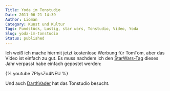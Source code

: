 ```yaml
---
Title: Yoda im Tonstudio
Date: 2011-06-21 14:39
Author: Lioman
Category: Kunst und Kultur
Tags: Fundstück, Lustig, star wars, Tonstudio, Video, Yoda
Slug: yoda-im-tonstudio
Status: published
---
```


Ich weiß ich mache hiermit jetzt kostenlose Werbung für TomTom, aber das
Video ist einfach zu gut.
Es muss nachdem ich den [StarWars-Tag]({filename}2010-05-04-alles-gute-zum-starwars-tag.rst)
dieses Jahr verpasst habe einfach gepostet werden:

{% youtube 7PlysZo4NEU %}

Und auch [DarthVader](https://invidious.tiekoetter.com/watch?v=o9Oso7199WE) hat das Tonstudio besucht.
